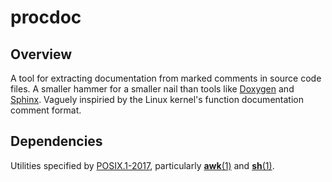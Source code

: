 # procdoc

## Overview

A tool for extracting documentation from marked comments in source code files.
A smaller hammer for a smaller nail than tools like [Doxygen][url-doxygen] and
[Sphinx][url-sphinx]. Vaguely inspiried by the Linux kernel's function
documentation comment format.

## Dependencies

Utilities specified by [POSIX.1-2017][url-posix], particularly
[**awk**(1)][url-awk] and [**sh**(1)][url-sh].

[url-awk]: https://pubs.opengroup.org/onlinepubs/9699919799/utilities/awk.html
[url-doxygen]: https://www.doxygen.nl/index.html
[url-posix]: https://pubs.opengroup.org/onlinepubs/9699919799
[url-sh]: https://pubs.opengroup.org/onlinepubs/9699919799/utilities/sh.html
[url-sphinx]: https://www.sphinx-doc.org/en/master
